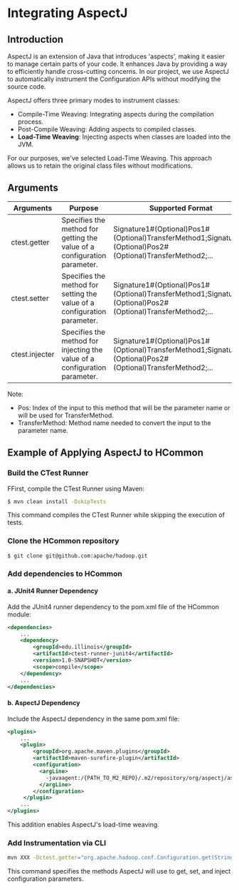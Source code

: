 # Integrating AspectJ

## Introduction
AspectJ is an extension of Java that introduces 'aspects', making it easier to manage certain parts of your code. It enhances Java by providing a way to efficiently handle cross-cutting concerns. In our project, we use AspectJ to automatically instrument the Configuration APIs without modifying the source code.

AspectJ offers three primary modes to instrument classes: 
- Compile-Time Weaving: Integrating aspects during the compilation process.
- Post-Compile Weaving: Adding aspects to compiled classes.
- **Load-Time Weaving**: Injecting aspects when classes are loaded into the JVM.

For our purposes, we've selected Load-Time Weaving. This approach allows us to retain the original class files without modifications.

## Arguments
| Arguments      | Purpose                                                                                                     | Supported Format                                                                                            |
|----------------|-------------------------------------------------------------------------------------------------------------|-------------------------------------------------------------------------------------------------------------|
| ctest.getter   | Specifies the method for getting the value of a configuration parameter.    | Signature1#(Optional)Pos1#(Optional)TransferMethod1;Signature2#(Optional)Pos2#(Optional)TransferMethod2;... |
| ctest.setter   | Specifies the method for setting the value of a configuration parameter.    | Signature1#(Optional)Pos1#(Optional)TransferMethod1;Signature2#(Optional)Pos2#(Optional)TransferMethod2;... |
| ctest.injecter | Specifies the method for injecting the value of a configuration parameter. | Signature1#(Optional)Pos1#(Optional)TransferMethod1;Signature2#(Optional)Pos2#(Optional)TransferMethod2;... |
Note:
- Pos: Index of the input to this method that will be the parameter name or will be used for TransferMethod.
- TransferMethod: Method name needed to convert the input to the parameter name.


## Example of Applying AspectJ to HCommon

### Build the CTest Runner
FFirst, compile the CTest Runner using Maven:
```bash
$ mvn clean install -DskipTests
```
This command compiles the CTest Runner while skipping the execution of tests.
### Clone the HCommon repository

```bash
$ git clone git@github.com:apache/hadoop.git
```

### Add dependencies to HCommon
#### a. JUnit4 Runner Dependency
Add the JUnit4 runner dependency to the pom.xml file of the HCommon module:

```xml
<dependencies>
    ...
    <dependency>
        <groupId>edu.illinois</groupId>
        <artifactId>ctest-runner-junit4</artifactId>
        <version>1.0-SNAPSHOT</version>
        <scope>compile</scope>
    </dependency>
    ...
</dependencies>
```

#### b. AspectJ Dependency
Include the AspectJ dependency in the same pom.xml file:

```xml
<plugins>
    ...
    <plugin>
        <groupId>org.apache.maven.plugins</groupId>
        <artifactId>maven-surefire-plugin</artifactId>
        <configuration>
          <argLine>
            -javaagent:/{PATH_TO_M2_REPO}/.m2/repository/org/aspectj/aspectjweaver/1.9.7/aspectjweaver-1.9.7.jar
          </argLine>
        </configuration>
     </plugin>
    ...
</plugins>
```
This addition enables AspectJ's load-time weaving.
### Add Instrumentation via CLI
```bash
mvn XXX -Dctest.getter="org.apache.hadoop.conf.Configuration.get(String)" -Dctest.setter="org.apache.hadoop.conf.Configuration.set(String,String)" -Dctest.injecter="org.apache.hadoop.conf.Configuration()#set"
```
This command specifies the methods AspectJ will use to get, set, and inject configuration parameters.

